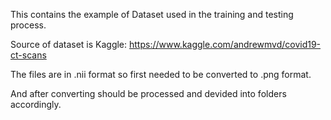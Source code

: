 This contains the example of Dataset used in the training and testing process.

Source of dataset is Kaggle:
https://www.kaggle.com/andrewmvd/covid19-ct-scans

The files are in .nii format so first needed to be converted to .png format.

And after converting should be processed and devided into folders accordingly.
